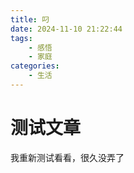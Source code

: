 ```yaml
---
title: 叼
date: 2024-11-10 21:22:44
tags:
    - 感悟
    - 家庭
categories:
    - 生活
---
```


# 测试文章
我重新测试看看，很久没弄了
